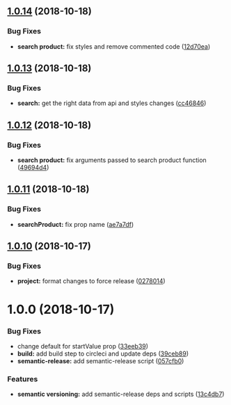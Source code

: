 ## [1.0.14](https://github.com/tillhub/numpad-with-barcodes/compare/v1.0.13...v1.0.14) (2018-10-18)


### Bug Fixes

* **search product:** fix styles and remove commented code ([12d70ea](https://github.com/tillhub/numpad-with-barcodes/commit/12d70ea))

## [1.0.13](https://github.com/tillhub/numpad-with-barcodes/compare/v1.0.12...v1.0.13) (2018-10-18)


### Bug Fixes

* **search:** get the right data from api and styles changes ([cc46846](https://github.com/tillhub/numpad-with-barcodes/commit/cc46846))

## [1.0.12](https://github.com/tillhub/numpad-with-barcodes/compare/v1.0.11...v1.0.12) (2018-10-18)


### Bug Fixes

* **search product:** fix arguments passed to search product function ([49694d4](https://github.com/tillhub/numpad-with-barcodes/commit/49694d4))

## [1.0.11](https://github.com/tillhub/numpad-with-barcodes/compare/v1.0.10...v1.0.11) (2018-10-18)


### Bug Fixes

* **searchProduct:** fix prop name ([ae7a7df](https://github.com/tillhub/numpad-with-barcodes/commit/ae7a7df))

## [1.0.10](https://github.com/tillhub/numpad-with-barcodes/compare/v1.0.9...v1.0.10) (2018-10-17)


### Bug Fixes

* **project:** format changes to force release ([0278014](https://github.com/tillhub/numpad-with-barcodes/commit/0278014))

# 1.0.0 (2018-10-17)


### Bug Fixes

* change default for startValue prop ([33eeb39](https://github.com/tillhub/numpad-with-barcodes/commit/33eeb39))
* **build:** add build step to circleci and update deps ([39ceb89](https://github.com/tillhub/numpad-with-barcodes/commit/39ceb89))
* **semantic-release:** add semantic-release script ([057cfb0](https://github.com/tillhub/numpad-with-barcodes/commit/057cfb0))


### Features

* **semantic versioning:** add semantic-release deps and scripts ([13c4db7](https://github.com/tillhub/numpad-with-barcodes/commit/13c4db7))
